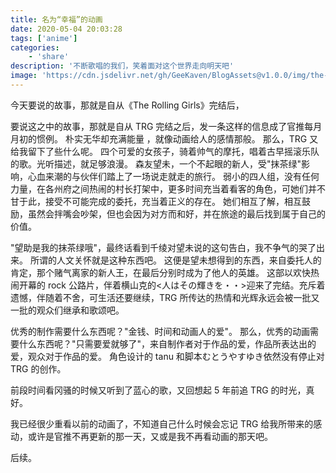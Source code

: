 ```yaml
---
title: 名为“幸福”的动画
date: 2020-05-04 20:03:28
tags: ['anime']
categories:
    - 'share'
description: '不断歌唱的我们，笑着面对这个世界走向明天吧'
image: 'https://cdn.jsdelivr.net/gh/GeeKaven/BlogAssets@v1.0.0/img/the-rolling-girls.jpeg'
---
```


今天要说的故事，那就是自从《The Rolling Girls》完结后，

要说这之中的故事，那就是自从 TRG 完结之后，发一条这样的信息成了官推每月月初的惯例。
朴实无华却充满能量 ，就像动画给人的感情那般。
那么，TRG 又给我留下了些什么呢。
四个可爱的女孩子，骑着帅气的摩托，唱着古早摇滚乐队的歌。光听描述，就足够浪漫。
森友望未，一个不起眼的新人，受"抹茶绿"影响，心血来潮的与伙伴们踏上了一场说走就走的旅行。
弱小的四人组，没有任何力量，在各州府之间热闹的村长打架中，更多时间充当着看客的角色，可她们并不甘于此，接受不可能完成的委托，充当着正义的存在。
她们相互了解，相互鼓励，虽然会拌嘴会吵架，但也会因为对方而和好，并在旅途的最后找到属于自己的价值。

"望助是我的抹茶绿哦"，最终话看到千绫对望未说的这句告白，我不争气的哭了出来。
所谓的人文关怀就是这种东西吧。
这便是望未想得到的东西，来自委托人的肯定，那个赌气离家的新人王，在最后分别时成为了他人的英雄。
这部以欢快热闹开幕的 rock 公路片，伴着横山克的<人はその輝きを・・>迎来了完结。充斥着遗憾，伴随着不舍，可生活还要继续，TRG 所传达的热情和光辉永远会被一批又一批的观众们继承和歌颂吧。

优秀的制作需要什么东西呢？"金钱、时间和动画人的爱"。
那么，优秀的动画需要什么东西呢？"只需要爱就够了"，来自制作者对于作品的爱，作品所表达出的爱，观众对于作品的爱。
角色设计的 tanu 和脚本むとうやすゆき依然没有停止对 TRG 的创作。

前段时间看冈骚的时候又听到了蓝心的歌，又回想起 5 年前追 TRG 的时光，真好。

我已经很少重看以前的动画了，不知道自己什么时候会忘记 TRG 给我所带来的感动，或许是官推不再更新的那一天，又或是我不再看动画的那天吧。

后续。
